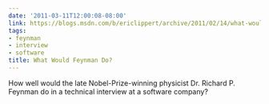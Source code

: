 ```yaml
---
date: '2011-03-11T12:00:08-08:00'
link: https://blogs.msdn.com/b/ericlippert/archive/2011/02/14/what-would-feynman-do.aspx?PageIndex=1
tags:
- feynman
- interview
- software
title: What Would Feynman Do?
---
```


How well would the late Nobel-Prize-winning physicist Dr. Richard P. Feynman do in a technical interview at a software company?
